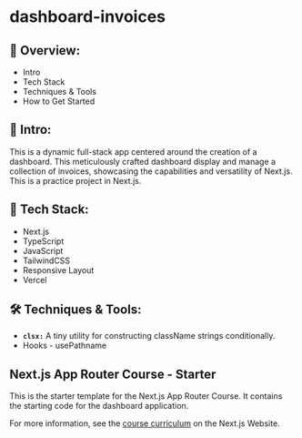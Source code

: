 # dashboard-invoices

## 📣 Overview:

- Intro
- Tech Stack
- Techniques & Tools
- How to Get Started

## 🔎 Intro:

This is a dynamic full-stack app centered around the creation of a dashboard. This meticulously crafted dashboard display and manage a collection of invoices, showcasing the capabilities and versatility of Next.js. This is a practice project in Next.js.

## 🧰 Tech Stack:

- Next.js
- TypeScript
- JavaScript
- TailwindCSS
- Responsive Layout
- Vercel

## 🛠️ Techniques & Tools:

- **`clsx:`** A tiny utility for constructing className strings conditionally.
- Hooks - usePathname

## Next.js App Router Course - Starter

This is the starter template for the Next.js App Router Course. It contains the starting code for the dashboard application.

For more information, see the [course curriculum](https://nextjs.org/learn) on the Next.js Website.
